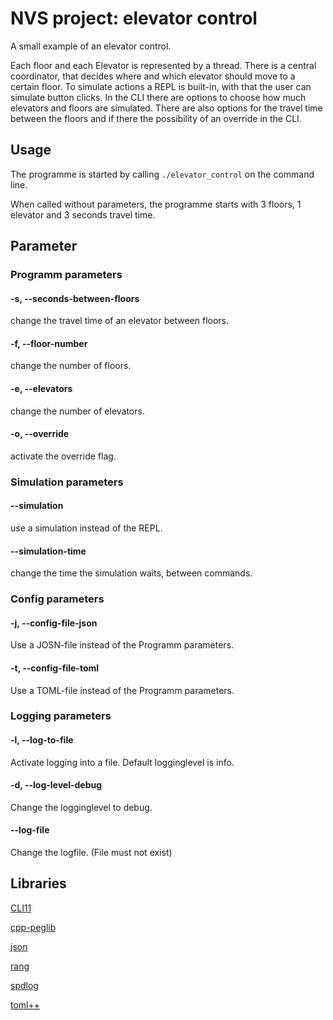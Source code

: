 # NVS project: elevator control

A small example of an elevator control.

Each floor and each Elevator is represented by a thread.
There is a central coordinator, that decides where and which elevator should move to a certain floor.
To simulate actions a REPL is built-in, with that the user can simulate button clicks.
In the CLI there are options to choose how much elevators and floors are simulated.
There are also options for the travel time between the floors and if there the possibility of an override in the CLI.

## Usage
The programme is started by calling `./elevator_control` on the command line. 

When called without parameters, the programme starts with 3 floors, 1 elevator and 3 seconds travel time.

## Parameter
### Programm parameters
#### -s, --seconds-between-floors <positive float>
change the travel time of an elevator between floors.

#### -f, --floor-number <unsigned int>
change the number of floors. 

#### -e, --elevators <unsigned int>
change the number of elevators.

#### -o, --override
activate the override flag.

### Simulation parameters
#### --simulation
use a simulation instead of the REPL.

#### --simulation-time <positive float>
change the time the simulation waits, between commands.

### Config parameters
#### -j, --config-file-json
Use a JOSN-file instead of the Programm parameters.

#### -t, --config-file-toml
Use a TOML-file instead of the Programm parameters.

### Logging parameters
#### -l, --log-to-file
Activate logging into a file. Default logginglevel is info.

#### -d, --log-level-debug
Change the logginglevel to debug.

#### --log-file <filepath>
Change the logfile. (File must not exist)


## Libraries
[CLI11](https://github.com/CLIUtils/CLI11)

[cpp-peglib](https://github.com/yhirose/cpp-peglib)

[json](https://github.com/nlohmann/json)

[rang](https://github.com/agauniyal/rang)

[spdlog](https://github.com/gabime/spdlog)

[toml++](https://github.com/marzer/tomlplusplus/)
